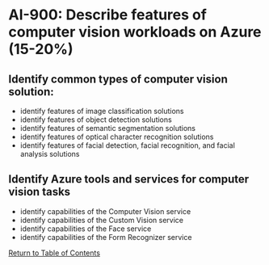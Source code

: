 # AI-900: Describe features of computer vision workloads on Azure (15-20%)

## Identify common types of computer vision solution:
- identify features of image classification solutions
- identify features of object detection solutions
- identify features of semantic segmentation solutions
- identify features of optical character recognition solutions
- identify features of facial detection, facial recognition, and facial analysis solutions

## Identify Azure tools and services for computer vision tasks
- identify capabilities of the Computer Vision service
- identify capabilities of the Custom Vision service
- identify capabilities of the Face service
- identify capabilities of the Form Recognizer service

[Return to Table of Contents](README.md)